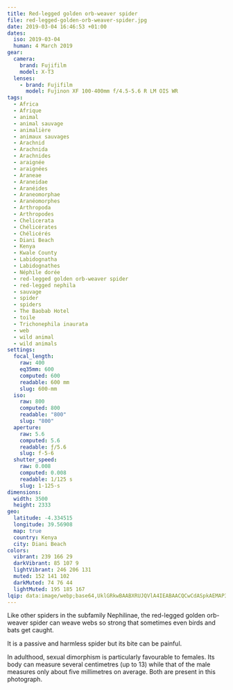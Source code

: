 ```yaml
---
title: Red-legged golden orb-weaver spider
file: red-legged-golden-orb-weaver-spider.jpg
date: 2019-03-04 16:46:53 +01:00
dates:
  iso: 2019-03-04
  human: 4 March 2019
gear:
  camera:
    brand: Fujifilm
    model: X-T3
  lenses:
    - brand: Fujifilm
      model: Fujinon XF 100-400mm f/4.5-5.6 R LM OIS WR
tags:
  - Africa
  - Afrique
  - animal
  - animal sauvage
  - animalière
  - animaux sauvages
  - Arachnid
  - Arachnida
  - Arachnides
  - araignée
  - araignées
  - Araneae
  - Araneidae
  - Aranéides
  - Araneomorphae
  - Aranéomorphes
  - Arthropoda
  - Arthropodes
  - Chelicerata
  - Chélicérates
  - Chélicérés
  - Diani Beach
  - Kenya
  - Kwale County
  - Labidognatha
  - Labidognathes
  - Néphile dorée
  - red-legged golden orb-weaver spider
  - red-legged nephila
  - sauvage
  - spider
  - spiders
  - The Baobab Hotel
  - toile
  - Trichonephila inaurata
  - web
  - wild animal
  - wild animals
settings:
  focal_length:
    raw: 400
    eq35mm: 600
    computed: 600
    readable: 600 mm
    slug: 600-mm
  iso:
    raw: 800
    computed: 800
    readable: "800"
    slug: "800"
  aperture:
    raw: 5.6
    computed: 5.6
    readable: ƒ/5.6
    slug: f-5-6
  shutter_speed:
    raw: 0.008
    computed: 0.008
    readable: 1/125 s
    slug: 1-125-s
dimensions:
  width: 3500
  height: 2333
geo:
  latitude: -4.334515
  longitude: 39.56908
  map: true
  country: Kenya
  city: Diani Beach
colors:
  vibrant: 239 166 29
  darkVibrant: 85 107 9
  lightVibrant: 246 206 131
  muted: 152 141 102
  darkMuted: 74 76 44
  lightMuted: 195 185 167
lqip: data:image/webp;base64,UklGRkwBAABXRUJQVlA4IEABAACQCwCdASpkAEMAP3GiyFq0v7srMVKMe/AuCWMAzYngZr5R4LHQR1v/vQuYK4Ql86zBL3rfB5rmPUpve9+Y3Agj5bx5UBu8S9xOFDshG2antAQySUhk2lc3dF5C0u3ufCIFoUrJAADdQeAWO2Yx5EfOCx0QGW9ZRMaA4xJxvBBIOqK+F8q8wQ0jKbBqCtQttF1GzFv8qekBWn7nuQg2z7yAnv8U53P8VD4ZZKLAucCvYgRQ3Os8opCDYxH5B5YxsF1OamtdjIhzwP3Zxa/7SGV7olG3mUwmGQ//XN83wTQd1r56aG+QpWmcvUd7fytwyHrEWNqQCrvHS1zlQyrUCJk2sNt1RzjSvPwlPoVFcrlSEV2LC2k3qDqj1zr25HweSj0vStuPBIKZouMP61dNa1FyAma38DRwqWeBnKevqAAAAA==
---
```


Like other spiders in the subfamily Nephilinae, the red-legged golden orb-weaver spider can weave webs so strong that sometimes even birds and bats get caught.

It is a passive and harmless spider but its bite can be painful.

In adulthood, sexual dimorphism is particularly favourable to females. Its body can measure several centimetres (up to 13) while that of the male measures only about five millimetres on average. Both are present in this photograph.
